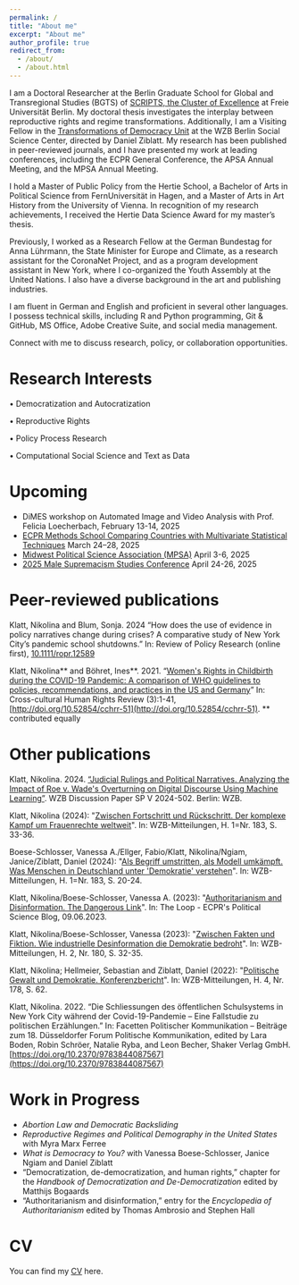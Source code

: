 ```yaml
---
permalink: /
title: "About me"
excerpt: "About me"
author_profile: true
redirect_from: 
  - /about/
  - /about.html
---
```


I am a Doctoral Researcher at the Berlin Graduate School for Global and Transregional Studies (BGTS) of [SCRIPTS, the Cluster of Excellence](https://www.scripts-berlin.eu/index.html) at Freie Universität Berlin. My doctoral thesis investigates the interplay between reproductive rights and regime transformations. Additionally, I am a Visiting Fellow in the [Transformations of Democracy Unit](https://wzb.eu/en/research/dynamics-of-political-systems/transformations-of-democracy) at the WZB Berlin Social Science Center, directed by Daniel Ziblatt. My research has been published in peer-reviewed journals, and I have presented my work at leading conferences, including the ECPR General Conference, the APSA Annual Meeting, and the MPSA Annual Meeting.

I hold a Master of Public Policy from the Hertie School, a Bachelor of Arts in Political Science from FernUniversität in Hagen, and a Master of Arts in Art History from the University of Vienna. In recognition of my research achievements, I received the Hertie Data Science Award for my master’s thesis.

Previously, I worked as a Research Fellow at the German Bundestag for Anna Lührmann, the State Minister for Europe and Climate, as a research assistant for the CoronaNet Project, and as a program development assistant in New York, where I co-organized the Youth Assembly at the United Nations. I also have a diverse background in the art and publishing industries.

I am fluent in German and English and proficient in several other languages. I possess technical skills, including R and Python programming, Git & GitHub, MS Office, Adobe Creative Suite, and social media management.

Connect with me to discuss research, policy, or collaboration opportunities.

Research Interests
======
•	Democratization and Autocratization 

•	Reproductive Rights 

•	Policy Process Research

•	Computational Social Science and Text as Data 

Upcoming 
======

- DiMES workshop on Automated Image and Video Analysis with Prof. Felicia Loecherbach, February 13-14, 2025
- [ECPR Methods School Comparing Countries with Multivariate Statistical Techniques](https://ecpr.eu/Events/Event/PanelDetails/15613) March 24–28, 2025
- [Midwest Political Science Association (MPSA)](https://www.mpsanet.org/conference/) April 3-6, 2025 
- [2025 Male Supremacism Studies Conference](https://www.theirms.org/conference) April 24-26, 2025


Peer-reviewed publications
======

Klatt, Nikolina and Blum, Sonja. 2024 “How does the use of evidence in policy narratives change during crises? A comparative study of New York City’s pandemic school shutdowns.” In: Review of Policy Research (online first), [10.1111/ropr.12589](https://doi.org/10.1111/ropr.12589) 

Klatt, Nikolina** and Böhret, Ines**. 2021. “[Women's Rights in Childbirth during the COVID-19 Pandemic: A comparison of WHO guidelines to policies, recommendations, and practices in the US and Germany](files/Klatt_Boehret_2021.pdf)” In: Cross-cultural Human Rights Review (3):1-41, [http://doi.org/10.52854/cchrr-51](http://doi.org/10.52854/cchrr-51).
** contributed equally 


Other publications
======

Klatt, Nikolina. 2024. [“Judicial Rulings and Political Narratives. Analyzing the Impact of Roe v. Wade's Overturning on Digital Discourse Using Machine Learning”](https://www.google.com/url?sa=t&source=web&rct=j&opi=89978449&url=https://bibliothek.wzb.eu/pdf/2024/v24-502.pdf&ved=2ahUKEwjAk-a8zYaLAxWE3QIHHYMpFz0QFnoECBIQAQ&usg=AOvVaw3U0xCqSv_gYkZBTFwqmRc-). WZB Discussion Paper SP V 2024-502. Berlin: WZB.

Klatt, Nikolina (2024): "[Zwischen Fortschritt und Rückschritt. Der komplexe Kampf um Frauenrechte weltweit](https://bibliothek.wzb.eu/artikel/2024/f-26070.pdf)". In: WZB-Mitteilungen, H. 1=Nr. 183, S. 33-36.

Boese-Schlosser, Vanessa A./Ellger, Fabio/Klatt, Nikolina/Ngiam, Janice/Ziblatt, Daniel (2024): "[Als Begriff umstritten, als Modell umkämpft. Was Menschen in Deutschland unter 'Demokratie' verstehen](https://bibliothek.wzb.eu/artikel/2024/f-26067.pdf)". In: WZB-Mitteilungen, H. 1=Nr. 183, S. 20-24.

Klatt, Nikolina/Boese-Schlosser, Vanessa A. (2023): "[Authoritarianism and Disinformation. The Dangerous Link](https://theloop.ecpr.eu/disinformation-in-autocratic-governance/)". In: The Loop - ECPR's Political Science Blog, 09.06.2023.

Klatt, Nikolina/Boese-Schlosser, Vanessa (2023): "[Zwischen Fakten und Fiktion. Wie industrielle Desinformation die Demokratie bedroht](https://bibliothek.wzb.eu/artikel/2023/f-25570.pdf)". In: WZB-Mitteilungen, H. 2, Nr. 180, S. 32-35.

Klatt, Nikolina; Hellmeier, Sebastian and Ziblatt, Daniel (2022): "[Politische Gewalt und Demokratie. Konferenzbericht](files/Klatt_Hellmeier_Ziblatt_2022.pdf)". In: WZB-Mitteilungen, H. 4, Nr. 178, S. 62.

Klatt, Nikolina. 2022. “Die Schliessungen des öffentlichen Schulsystems in New York City während der Covid-19-Pandemie – Eine Fallstudie zu politischen Erzählungen.” In: Facetten Politischer Kommunikation – Beiträge zum 18. Düsseldorfer Forum Politische Kommunikation, edited by Lara Boden, Robin Schröer, Natalie Ryba, and Leon Becher, Shaker Verlag GmbH. [https://doi.org/10.2370/9783844087567](https://doi.org/10.2370/9783844087567)


Work in Progress
======
- _Abortion Law and Democratic Backsliding_
- _Reproductive Regimes and Political Demography in the United States_ with Myra Marx Ferree
- _What is Democracy to You?_ with Vanessa Boese-Schlosser, Janice Ngiam and Daniel Ziblatt
- “Democratization, de-democratization, and human rights,” chapter for the _Handbook of Democratization and De-Democratization_ edited by Matthijs Bogaards
- “Authoritarianism and disinformation,” entry for the _Encyclopedia of Authoritarianism_ edited by Thomas Ambrosio and Stephen Hall 

CV
======

You can find my [CV](files/CV_Klatt_Nikolina.pdf) here. 
